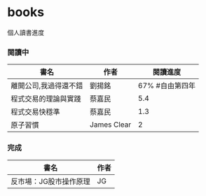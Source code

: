 # books
個人讀書進度

### 閱讀中
|書名|作者|閱讀進度|
|----|----|----|
|離開公司,我過得還不錯|劉揚銘|67% #自由第四年|
|程式交易的理論與實踐|蔡嘉民|5.4|
|程式交易快穩準|蔡嘉民|1.3|
|原子習慣|James Clear|2|

### 完成
|書名|作者|
|----|----|
|反市場：JG股市操作原理|JG|
